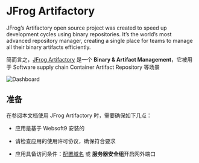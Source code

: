 # JFrog Artifactory

JFrog’s Artifactory open source project was created to speed up development cycles using binary repositories. It’s the world’s most advanced repository manager, creating a single place for teams to manage all their binary artifacts efficiently.

简而言之，[JFrog Artifactory](https://jfrog.com/) 是一个 **Binary & Artifact Management**，它被用于 Software supply chain Container Artifact Repository  等场景


![Dashboard](https://libs.websoft9.com/Websoft9/DocsPicture/zh/jfrog/jfrog-gui-websoft9.png)


## 准备

在参阅本文档使用 JFrog Artifactory 时，需要确保如下几点：

- 应用是基于 Websoft9 安装的

- 请检查应用的使用许可协议，确保符合要求

- 应用具备访问条件：[配置域名](./guide/appsetdomain) 或 **服务器安全组**开启网外端口